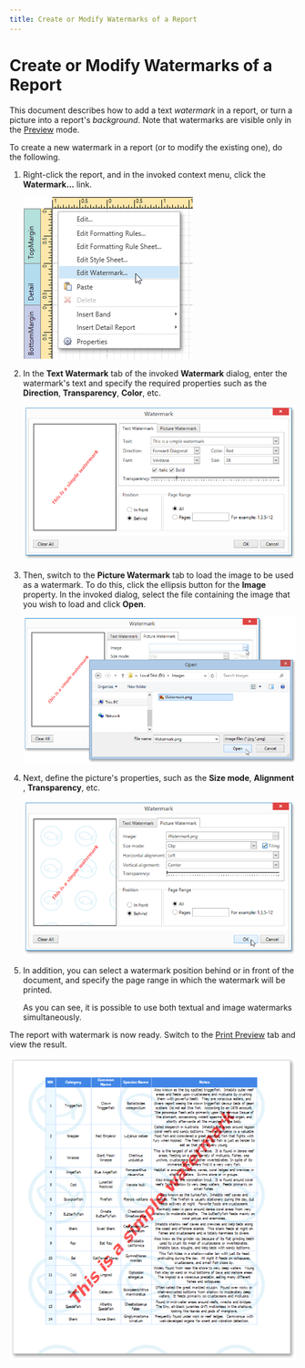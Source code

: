 ```yaml
---
title: Create or Modify Watermarks of a Report
---
```

# Create or Modify Watermarks of a Report
This document describes how to add a text _watermark_ in a report, or turn a picture into a report's _background_. Note that watermarks are visible only in the [Preview](../../../../../../interface-elements-for-desktop/articles/report-designer/report-designer-for-wpf/document-preview.md) mode.

To create a new watermark in a report (or to modify the existing one), do the following.
1. Right-click the report, and in the invoked context menu, click the **Watermark...** link.
	
	![EUD_WpfReportDesigner_Watermark_1](../../../../../images/Img123768.png)
2. In the **Text Watermark** tab of the invoked **Watermark** dialog, enter the watermark's text and specify the required properties such as the **Direction**, **Transparency**, **Color**, etc.
	
	![EUD_WpfReportDesigner_Watermark_2](../../../../../images/Img123769.png)
3. Then, switch to the **Picture Watermark** tab to load the image to be used as a watermark. To do this, click the ellipsis button for the **Image** property. In the invoked dialog, select the file containing the image that you wish to load and click **Open**.
	
	![EUD_WpfReportDesigner_Watermark_3](../../../../../images/Img123770.png)
4. Next, define the picture's properties, such as the **Size mode**, **Alignment** , **Transparency**, etc.
	
	![EUD_WpfReportDesigner_Watermark_4](../../../../../images/Img123771.png)
5. In addition, you can select a watermark position behind or in front of the document, and specify the page range in which the watermark will be printed.
	
	As you can see, it is possible to use both textual and image watermarks simultaneously.

The report with watermark is now ready. Switch to the [Print Preview](../../../../../../interface-elements-for-desktop/articles/report-designer/report-designer-for-wpf/document-preview.md) tab and view the result.

![EUD_WpfReportDesigner_Watermark_Result](../../../../../images/Img123772.png)